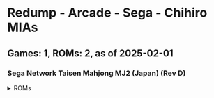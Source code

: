 # Redump - Arcade - Sega - Chihiro MIAs
## Games: 1, ROMs: 2, as of 2025-02-01
### Sega Network Taisen Mahjong MJ2 (Japan) (Rev D)
<details>
<summary>ROMs</summary>

Sega Network Taisen Mahjong MJ2 (Japan) (Rev D) (Track 1).bin, CRC: 3538baf7

Sega Network Taisen Mahjong MJ2 (Japan) (Rev D) (Track 3).bin, CRC: bcf318ce
</details>

